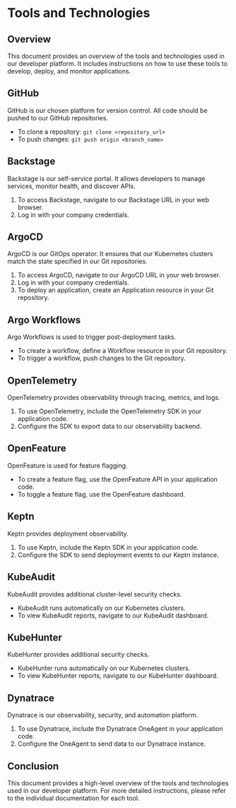 # Tools and Technologies

## Overview
This document provides an overview of the tools and technologies used in our developer platform. It includes instructions on how to use these tools to develop, deploy, and monitor applications.

## GitHub
GitHub is our chosen platform for version control. All code should be pushed to our GitHub repositories.

- To clone a repository: `git clone <repository_url>`
- To push changes: `git push origin <branch_name>`

## Backstage
Backstage is our self-service portal. It allows developers to manage services, monitor health, and discover APIs.

1. To access Backstage, navigate to our Backstage URL in your web browser.
2. Log in with your company credentials.

## ArgoCD
ArgoCD is our GitOps operator. It ensures that our Kubernetes clusters match the state specified in our Git repositories.

1. To access ArgoCD, navigate to our ArgoCD URL in your web browser.
2. Log in with your company credentials.
3. To deploy an application, create an Application resource in your Git repository.

## Argo Workflows
Argo Workflows is used to trigger post-deployment tasks.

- To create a workflow, define a Workflow resource in your Git repository.
- To trigger a workflow, push changes to the Git repository.

## OpenTelemetry
OpenTelemetry provides observability through tracing, metrics, and logs.

1. To use OpenTelemetry, include the OpenTelemetry SDK in your application code.
2. Configure the SDK to export data to our observability backend.

## OpenFeature
OpenFeature is used for feature flagging.

- To create a feature flag, use the OpenFeature API in your application code.
- To toggle a feature flag, use the OpenFeature dashboard.

## Keptn
Keptn provides deployment observability.

1. To use Keptn, include the Keptn SDK in your application code.
2. Configure the SDK to send deployment events to our Keptn instance.

## KubeAudit
KubeAudit provides additional cluster-level security checks.

- KubeAudit runs automatically on our Kubernetes clusters.
- To view KubeAudit reports, navigate to our KubeAudit dashboard.

## KubeHunter
KubeHunter provides additional security checks.

- KubeHunter runs automatically on our Kubernetes clusters.
- To view KubeHunter reports, navigate to our KubeHunter dashboard.

## Dynatrace
Dynatrace is our observability, security, and automation platform.

1. To use Dynatrace, include the Dynatrace OneAgent in your application code.
2. Configure the OneAgent to send data to our Dynatrace instance.

## Conclusion
This document provides a high-level overview of the tools and technologies used in our developer platform. For more detailed instructions, please refer to the individual documentation for each tool.

